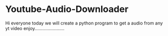 # Youtube-Audio-Downloader
Hi everyone today we will create a python program to get a audio from any yt video enjoy.......................
